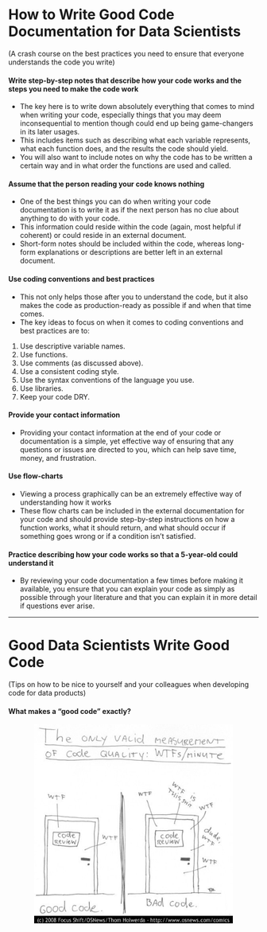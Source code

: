 # How to Write Good Code Documentation for Data Scientists
(A crash course on the best practices you need to ensure that everyone understands the code you write)

#### Write step-by-step notes that describe how your code works and the steps you need to make the code work
- The key here is to write down absolutely everything that comes to mind when writing your code, especially things that you may deem inconsequential to mention though could end up being game-changers in its later usages. 
- This includes items such as describing what each variable represents, what each function does, and the results the code should yield. 
- You will also want to include notes on why the code has to be written a certain way and in what order the functions are used and called.

#### Assume that the person reading your code knows nothing
- One of the best things you can do when writing your code documentation is to write it as if the next person has no clue about anything to do with your code.
- This information could reside within the code (again, most helpful if coherent) or could reside in an external document.
- Short-form notes should be included within the code, whereas long-form explanations or descriptions are better left in an external document.

#### Use coding conventions and best practices
- This not only helps those after you to understand the code, but it also makes the code as production-ready as possible if and when that time comes.
- The key ideas to focus on when it comes to coding conventions and best practices are to:
1.	Use descriptive variable names.
2.	Use functions.
3.	Use comments (as discussed above).
4.	Use a consistent coding style.
5.	Use the syntax conventions of the language you use.
6.	Use libraries.
7.	Keep your code DRY.

#### Provide your contact information
- Providing your contact information at the end of your code or documentation is a simple, yet effective way of ensuring that any questions or issues are directed to you, which can help save time, money, and frustration.

#### Use flow-charts
- Viewing a process graphically can be an extremely effective way of understanding how it works
- These flow charts can be included in the external documentation for your code and should provide step-by-step instructions on how a function works, what it should return, and what should occur if something goes wrong or if a condition isn’t satisfied.

#### Practice describing how your code works so that a 5-year-old could understand it
- By reviewing your code documentation a few times before making it available, you ensure that you can explain your code as simply as possible through your literature and that you can explain it in more detail if questions ever arise.

------------------
# Good Data Scientists Write Good Code
(Tips on how to be nice to yourself and your colleagues when developing code for data products)

#### What makes a “good code” exactly?
<p align="center">
  <img src="https://github.com/akimwong/akimwong/blob/main/articles/summaries/coding/coding1.jpg" width="400" height="400">
</p>
